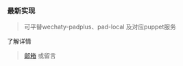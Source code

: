 ### 最新实现
> 可平替wechaty-padplus、pad-local 及对应puppet服务

了解详情
> [邮箱](mailto:alwaysbefriday@outlook.com) 或留言
